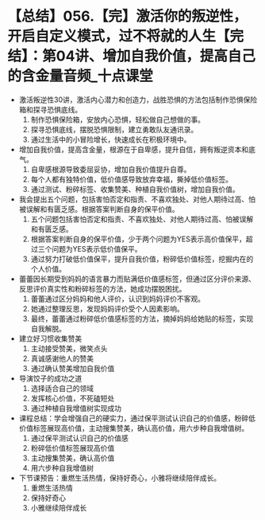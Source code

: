 # 【总结】056.【完】激活你的叛逆性，开启自定义模式，过不将就的人生【完结】：第04讲、增加自我价值，提高自己的含金量音频_十点课堂

-   激活叛逆性30讲，激活内心潜力和创造力，战胜恐惧的方法包括制作恐惧保险箱和探寻恐惧底线。
    1.  制作恐惧保险箱，安放内心恐惧，轻松做自己想做的事。
    2.  探寻恐惧底线，摆脱恐惧限制，建立勇敢队友通讯录。
    3.  通过生活中的小冒险增长，快速成长在积极环境中。
-   增加自我价值，提高含金量，根源在于自卑感，提升自信，拥有叛逆资本和底气。
    1.  自卑感根源导致委屈妥协，增加自我价值提升自尊。
    2.  每个人都有独特价值，低价值感导致放弃幸福，撕掉低价值标签。
    3.  通过测试、粉碎标签、收集赞美、种植自我价值树，增加自我价值。
-   我会提出五个问题，包括害怕否定和指责、不喜欢独处、对他人期待过高、怕被误解和有匮乏感。根据答案判断自身的保平价值。
    1.  五个问题包括害怕否定和指责、不喜欢独处、对他人期待过高、怕被误解和有匮乏感。
    2.  根据答案判断自身的保平价值，少于两个问题为YES表示高价值保平，超过三个问题为YES表示低价值保平。
    3.  通过努力打破低价值保平，提升自我价值，粉碎低价值标签，挖掘内在的个人价值。
-   蕾蕾因长期受到妈妈的语言暴力而贴满低价值感标签，但通过区分评价来源、反思评价真实性和粉碎标签的方法，她成功摆脱困扰。
    1.  蕾蕾通过区分妈妈和他人评价，认识到妈妈评价不客观。
    2.  她通过整理反思，发现妈妈评价受个人因素影响。
    3.  最终，蕾蕾通过粉碎低价值感标签的方法，摘掉妈妈给她贴的标签，实现自我解脱。
-   建立好习惯收集赞美
    1.  主动接受赞美，微笑点头
    2.  真诚感谢他人的赞美
    3.  通过确认赞美增加自我价值
-   导演饺子的成功之道
    1.  选择适合自己的领域
    2.  发挥核心价值，不死磕短处
    3.  通过种植自我增值树实现成功
-   课程总结：学会增强自己的硬实力，通过保平测试认识自己的价值感，粉碎低价值标签展现高价值，主动搜集赞美，确认高价值，用六步种自我增值树。
    1.  通过保平测试认识自己的价值感
    2.  粉碎低价值标签展现高价值
    3.  主动搜集赞美，确认高价值
    4.  用六步种自我增值树
-   下节课预告：重燃生活热情，保持好奇心，小雅将继续陪伴成长。
    1.  重燃生活热情
    2.  保持好奇心
    3.  小雅继续陪伴成长
